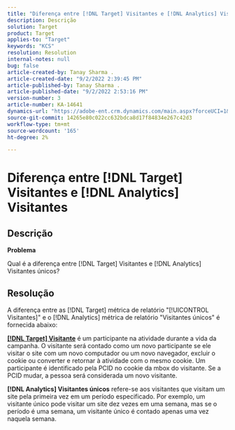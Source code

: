 ```yaml
---
title: "Diferença entre [!DNL Target] Visitantes e [!DNL Analytics] Visitantes"
description: Descrição
solution: Target
product: Target
applies-to: "Target"
keywords: "KCS"
resolution: Resolution
internal-notes: null
bug: false
article-created-by: Tanay Sharma .
article-created-date: "9/2/2022 2:39:45 PM"
article-published-by: Tanay Sharma .
article-published-date: "9/2/2022 2:53:16 PM"
version-number: 3
article-number: KA-14641
dynamics-url: "https://adobe-ent.crm.dynamics.com/main.aspx?forceUCI=1&pagetype=entityrecord&etn=knowledgearticle&id=d7fa2510-cd2a-ed11-9db1-002248086735"
source-git-commit: 14265e80c022cc632bdca8d17f84834e267c42d3
workflow-type: tm+mt
source-wordcount: '165'
ht-degree: 2%

---
```


# Diferença entre [!DNL Target] Visitantes e [!DNL Analytics] Visitantes

## Descrição


<b>Problema</b>

Qual é a diferença entre [!DNL Target] Visitantes e [!DNL Analytics] Visitantes únicos?


## Resolução


A diferença entre as [!DNL Target] métrica de relatório &quot;[!UICONTROL Visitantes]&quot; e o [!DNL Analytics] métrica de relatório &quot;Visitantes únicos&quot; é fornecida abaixo:

<u><b>[!DNL Target] Visitante</b></u> é um participante na atividade durante a vida da campanha. O visitante será contado como um novo participante se ele visitar o site com um novo computador ou um novo navegador, excluir o cookie ou converter e retornar à atividade com o mesmo cookie. Um participante é identificado pela PCID no cookie da mbox do visitante. Se a PCID mudar, a pessoa será considerada um novo visitante.

<b>[!DNL Analytics] Visitantes únicos</b> refere-se aos visitantes que visitam um site pela primeira vez em um período especificado. Por exemplo, um visitante único pode visitar um site dez vezes em uma semana, mas se o período é uma semana, um visitante único é contado apenas uma vez naquela semana.





